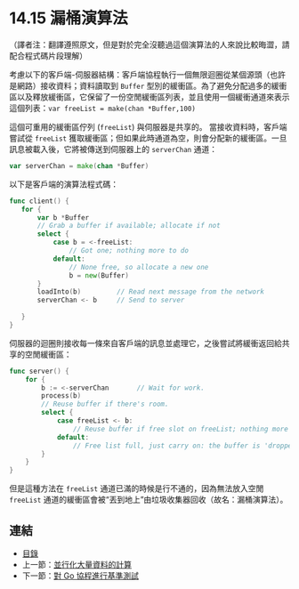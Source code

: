 # 14.15 漏桶演算法

（譯者注：翻譯遵照原文，但是對於完全沒聽過這個演算法的人來說比較晦澀，請配合程式碼片段理解）

考慮以下的客戶端-伺服器結構：客戶端協程執行一個無限迴圈從某個源頭（也許是網路）接收資料；資料讀取到 `Buffer` 型別的緩衝區。為了避免分配過多的緩衝區以及釋放緩衝區，它保留了一份空閒緩衝區列表，並且使用一個緩衝通道來表示這個列表：`var freeList = make(chan *Buffer,100)`

這個可重用的緩衝區佇列 (`freeList`) 與伺服器是共享的。 當接收資料時，客戶端嘗試從 `freeList` 獲取緩衝區；但如果此時通道為空，則會分配新的緩衝區。一旦訊息被載入後，它將被傳送到伺服器上的 `serverChan` 通道：

```go
var serverChan = make(chan *Buffer)
```

以下是客戶端的演算法程式碼：

```go
func client() {
   for {
       var b *Buffer
       // Grab a buffer if available; allocate if not 
       select {
           case b = <-freeList:
               // Got one; nothing more to do
           default:
               // None free, so allocate a new one
               b = new(Buffer)
       }
       loadInto(b)         // Read next message from the network
       serverChan <- b     // Send to server
       
   }
}
```

伺服器的迴圈則接收每一條來自客戶端的訊息並處理它，之後嘗試將緩衝返回給共享的空閒緩衝區：

```go
func server() {
    for {
        b := <-serverChan       // Wait for work.
        process(b)
        // Reuse buffer if there's room.
        select {
            case freeList <- b:
                // Reuse buffer if free slot on freeList; nothing more to do
            default:
                // Free list full, just carry on: the buffer is 'dropped'
        }
    }
}
```

但是這種方法在 `freeList` 通道已滿的時候是行不通的，因為無法放入空閒 `freeList` 通道的緩衝區會被“丟到地上”由垃圾收集器回收（故名：漏桶演算法）。


## 連結

- [目錄](directory.md)
- 上一節：[並行化大量資料的計算](14.14.md)
- 下一節：[對 Go 協程進行基準測試](14.16.md)
